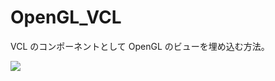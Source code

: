 ﻿# OpenGL_VCL
VCL のコンポーネントとして OpenGL のビューを埋め込む方法。

![](https://github.com/LUXOPHIA/OpenGL_VCL/raw/master/--------/_SCREENSHOT/OpenGL_VCL.png)
